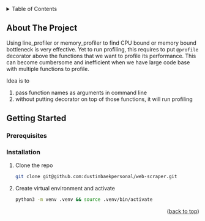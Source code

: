 <a name="readme-top"></a>

<!-- TABLE OF CONTENTS -->
<details>
  <summary>Table of Contents</summary>
  <ol>
    <li>
      <a href="#about-the-project">About The Project</a>
    </li>
    <li>
      <a href="#getting-started">Getting Started</a>
      <ul>
        <li><a href="#prerequisites">Prerequisites</a></li>
        <li><a href="#installation">Installation</a></li>
      </ul>
    </li>
  </ol>
</details>



<!-- ABOUT THE PROJECT -->
## About The Project

Using line_profiler or memory_profiler to find CPU bound or memory bound bottleneck is very effective.
Yet to run profiling, this requires to put `@profile` decorator above the functions that we want to profile its performance.
This can become cumbersome and inefficient when we have large code base with multiple functions to profile.

Idea is to
1. pass function names as arguments in command line
2. without putting decorator on top of those functions, it will run profiling


<!-- GETTING STARTED -->
## Getting Started

### Prerequisites

### Installation

1. Clone the repo
    ```bash
    git clone git@github.com:dustinbaekpersonal/web-scraper.git
    ```

2. Create virtual environment and activate
    ```bash
    python3 -m venv .venv && source .venv/bin/activate
    ```

<p align="right">(<a href="#readme-top">back to top</a>)</p>